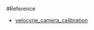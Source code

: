 #Reference
- [velocyne_camera_calibration](https://github.com/Sadaku1993/velodyne_camera_calibration/tree/master)
